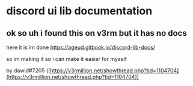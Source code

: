 # discord ui lib documentation

## ok so uh i found this on v3rm but it has no docs

here it is im done https://ageud.gitbook.io/discord-lib-docs/

so im making it so i can make it easier for myself

by dawid#7205 ([https://v3rmillion.net/showthread.php?tid=1104704](https://v3rmillion.net/showthread.php?tid=1104704))
